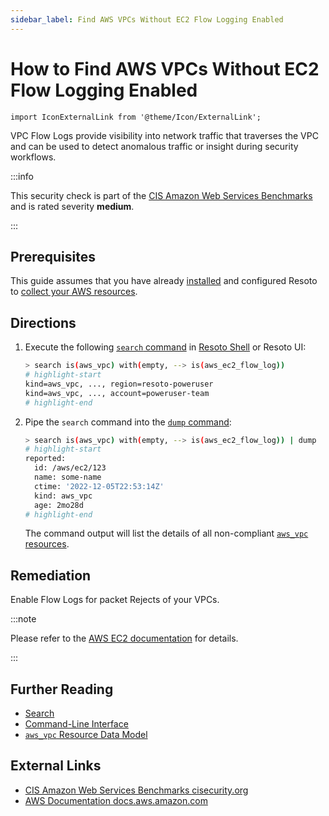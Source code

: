 ```yaml
---
sidebar_label: Find AWS VPCs Without EC2 Flow Logging Enabled
---
```


# How to Find AWS VPCs Without EC2 Flow Logging Enabled

```mdx-code-block
import IconExternalLink from '@theme/Icon/ExternalLink';
```

VPC Flow Logs provide visibility into network traffic that traverses the VPC and can be used to detect anomalous traffic or insight during security workflows.

:::info

This security check is part of the [CIS Amazon Web Services Benchmarks](https://cisecurity.org/benchmark/amazon_web_services) and is rated severity **medium**.

:::

## Prerequisites

This guide assumes that you have already [installed](../../../getting-started/install-resoto/index.md) and configured Resoto to [collect your AWS resources](../../../how-to-guides/data-sources/collect-aws-resource-data.md).

## Directions

1. Execute the following [`search` command](../../../reference/cli/search-commands/search.md) in [Resoto Shell](../../../reference/components/shell.md) or Resoto UI:

   ```bash
   > search is(aws_vpc) with(empty, --> is(aws_ec2_flow_log))
   # highlight-start
   ​kind=aws_vpc, ..., region=resoto-poweruser
   ​kind=aws_vpc, ..., account=poweruser-team
   # highlight-end
   ```

2. Pipe the `search` command into the [`dump` command](../../../reference/cli/format-commands/dump.md):

   ```bash
   > search is(aws_vpc) with(empty, --> is(aws_ec2_flow_log)) | dump
   # highlight-start
   ​reported:
   ​  id: /aws/ec2/123
   ​  name: some-name
   ​  ctime: '2022-12-05T22:53:14Z'
   ​  kind: aws_vpc
   ​  age: 2mo28d
   # highlight-end
   ```

   The command output will list the details of all non-compliant [`aws_vpc` resources](../../../reference/data-models/aws/index.md#aws_vpc).

## Remediation

Enable Flow Logs for packet Rejects of your VPCs.

:::note

Please refer to the [AWS EC2 documentation](http://docs.aws.amazon.com/AmazonVPC/latest/UserGuide/flow-logs.html) for details.

:::

## Further Reading

- [Search](../../../reference/search/index.md)
- [Command-Line Interface](../../../reference/cli/index.md)
- [`aws_vpc` Resource Data Model](../../../reference/data-models/aws/index.md#aws_vpc)

## External Links

- [CIS Amazon Web Services Benchmarks <span class="badge badge--secondary">cisecurity.org <IconExternalLink width="10" height="10" /></span>](https://cisecurity.org/benchmark/amazon_web_services)
- [AWS Documentation <span class="badge badge--secondary">docs.aws.amazon.com <IconExternalLink width="10" height="10" /></span>](http://docs.aws.amazon.com/AmazonVPC/latest/UserGuide/flow-logs.html)
